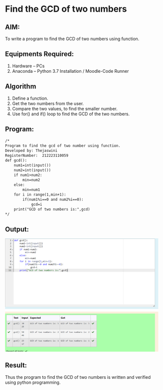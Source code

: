 # Find the GCD of two numbers

## AIM:
To write a program to find the GCD of two numbers using function.

## Equipments Required:
1. Hardware – PCs
2. Anaconda – Python 3.7 Installation / Moodle-Code Runner

## Algorithm
1. Define a function.
2. Get the two numbers from the user.
3. Compare the two values, to find the smaller number.
4. Use for() and if() loop to find the GCD of the two numbers.

## Program:
```
/*
Program to find the gcd of two number using function.
Developed by: Thejaswini
RegisterNumber:  212223110059
def gcd():
    num1=int(input())
    num2=int(input())
    if num1>num2:
        min=num2
    else:
        min=num1
    for i in range(1,min+1):
        if(num1%i==0 and num2%i==0):
            gcd=i
    print("GCD of two numbers is:",gcd)
*/
```

## Output:
![Alt text](image.png)


## Result:
Thus the program to find the GCD of two numbers is written and verified using python programming.

